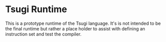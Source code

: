 # Tsugi Runtime
This is a prototype runtime of the Tsugi language. It's is not intended to be the
final runtime but rather a place holder to assist with defining an instruction
set and test the compiler.
